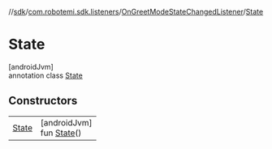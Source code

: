 //[sdk](../../../../index.md)/[com.robotemi.sdk.listeners](../../index.md)/[OnGreetModeStateChangedListener](../index.md)/[State](index.md)

# State

[androidJvm]\
annotation class [State](index.md)

## Constructors

| | |
|---|---|
| [State](-state.md) | [androidJvm]<br>fun [State](-state.md)() |
